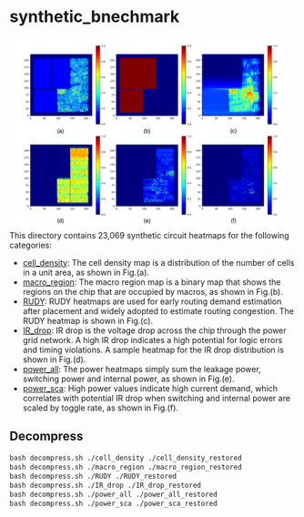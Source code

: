 # synthetic_bnechmark
![Inference](../etc/example.png)
This directory contains 23,069 synthetic circuit heatmaps for the following categories:
 - [cell_density](./cell_density/): The cell density map is a distribution of the number of cells in a unit area, as shown in Fig.(a).
 - [macro_region](./macro_region/): The macro region map is a binary map that shows the regions on the chip that are occupied by macros, as shown in Fig.(b).
 - [RUDY](./RUDY/): RUDY heatmaps are used for early routing demand estimation after placement and widely adopted to estimate routing congestion. The RUDY heatmap is shown in Fig.(c).
 - [IR_drop](./IR_drop/): IR drop is the voltage drop across the chip through the power grid network. A high IR drop indicates a high potential for logic errors and timing violations. A sample heatmap for the IR drop distribution is shown in Fig.(d).
 - [power_all](./power_all/): The power heatmaps simply sum the leakage power, switching power and internal power, as shown in Fig.(e).
 - [power_sca](./power_sca/): High power values indicate high current demand, which correlates with potential IR drop when switching and internal power are scaled by toggle rate, as shown in Fig.(f).

## Decompress
```
bash decompress.sh ./cell_density ./cell_density_restored
bash decompress.sh ./macro_region ./macro_region_restored
bash decompress.sh ./RUDY ./RUDY_restored
bash decompress.sh ./IR_drop ./IR_drop_restored
bash decompress.sh ./power_all ./power_all_restored
bash decompress.sh ./power_sca ./power_sca_restored
```